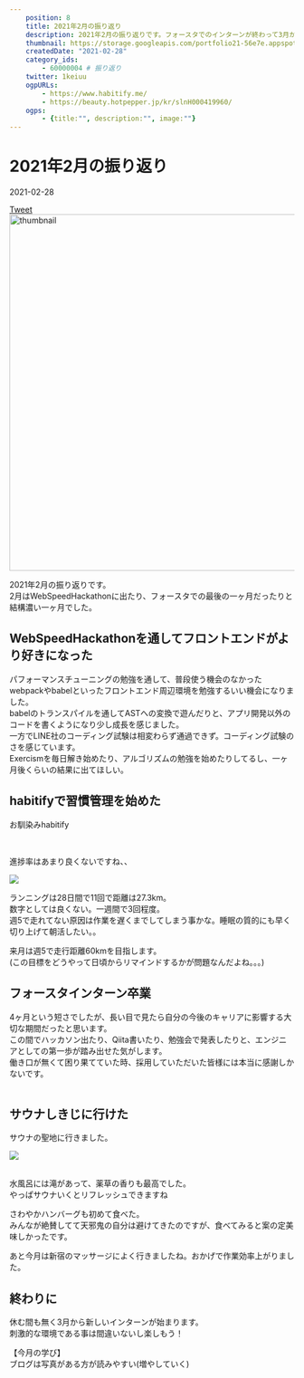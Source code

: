 ```yaml
---
    position: 8
    title: 2021年2月の振り返り
    description: 2021年2月の振り返りです。フォースタでのインターンが終わって3月からは新しいインターンが始まります。
    thumbnail: https://storage.googleapis.com/portfolio21-56e7e.appspot.com/ogp/files/article-8.jpg
    createdDate: "2021-02-28"
    category_ids: 
        - 60000004 # 振り返り
    twitter: 1keiuu
    ogpURLs: 
        - https://www.habitify.me/
        - https://beauty.hotpepper.jp/kr/slnH000419960/
    ogps: 
        - {title:"", description:"", image:""}
---
```

<!-- ogpURLsとindexを合わせる
<ogp-card :ogpindex="0" :ogps="ogps"></ogp-card> -->

# 2021年2月の振り返り

<div class="info">
    <div class="info__inner">
        <categorychips :chips="categories"></categorychips>
        <div class="created-date">
            <Icon iconName="calendar"></Icon>
            <p>2021-02-28</p>
        </div>
    </div>
    <div class="reading-time --sp">
        <Icon  iconName="clock"></Icon>
        <p id="readingTimeSp"></p>
    </div>
        <div class="sns-link__group">
        <a href="https://twitter.com/share?ref_src=twsrc%5Etfw" class="twitter-share-button" data-size="large" data-via="1keiuu" data-related="" data-show-count="false">Tweet</a><script defer src="https://platform.twitter.com/widgets.js" charset="utf-8"></script>
    </div>
</div>
<div class="thumbnail__wrapper">
    <img  width="1200px" height="630px" src="https://storage.googleapis.com/portfolio21-56e7e.appspot.com/ogp/files/article-8.jpg" class="thumbnail" alt="thumbnail" >
</div>

2021年2月の振り返りです。  
2月はWebSpeedHackathonに出たり、フォースタでの最後の一ヶ月だったりと結構濃い一ヶ月でした。

## WebSpeedHackathonを通してフロントエンドがより好きになった

パフォーマンスチューニングの勉強を通して、普段使う機会のなかったwebpackやbabelといったフロントエンド周辺環境を勉強するいい機会になりました。  
babelのトランスパイルを通してASTへの変換で遊んだりと、アプリ開発以外のコードを書くようになり少し成長を感じました。  
一方でLINE社のコーディング試験は相変わらず通過できず。コーディング試験のさを感じています。  
Exercismを毎日解き始めたり、アルゴリズムの勉強を始めたりしてるし、一ヶ月後くらいの結果に出てほしい。

## habitifyで習慣管理を始めた

お馴染みhabitify  

<ogp-card :ogpindex="0" :ogps="ogps"></ogp-card>

<br/>  

進捗率はあまり良くないですね、、

<div class="img__wrapper">
    <img src="https://storage.googleapis.com/portfolio21-56e7e.appspot.com/articles/8/%E3%82%B9%E3%82%AF%E3%83%AA%E3%83%BC%E3%83%B3%E3%82%B7%E3%83%A7%E3%83%83%E3%83%88%202021-02-28%2019.36.50.png">  
</div>

ランニングは28日間で11回で距離は27.3km。  
数字としては良くない。一週間で3回程度。  
週5で走れてない原因は作業を遅くまでしてしまう事かな。睡眠の質的にも早く切り上げて朝活したい。。  
    
来月は週5で走行距離60kmを目指します。  
(この目標をどうやって日頃からリマインドするかが問題なんだよね。。。)

## フォースタインターン卒業
4ヶ月という短さでしたが、長い目で見たら自分の今後のキャリアに影響する大切な期間だったと思います。  
この間でハッカソン出たり、Qiita書いたり、勉強会で発表したりと、エンジニアとしての第一歩が踏み出せた気がします。  
働き口が無くて困り果てていた時、採用していただいた皆様には本当に感謝しかないです。  
<br/>  

## サウナしきじに行けた

サウナの聖地に行きました。  

<div class="img__wrapper">
    <img src="https://storage.googleapis.com/portfolio21-56e7e.appspot.com/articles/8/E0E1C7C8-0BD6-4FD1-9CE7-5E0B9BEDC24D.jpg">  
</div>

<br/>  

水風呂には滝があって、薬草の香りも最高でした。  
やっぱサウナいくとリフレッシュできますね  

さわやかハンバーグも初めて食べた。  
みんなが絶賛してて天邪鬼の自分は避けてきたのですが、食べてみると案の定美味しかったです。  

あと今月は新宿のマッサージによく行きましたね。おかげで作業効率上がりました。  
<ogp-card :ogpindex="1" :ogps="ogps"></ogp-card>

## 終わりに
休む間も無く3月から新しいインターンが始まります。  
刺激的な環境である事は間違いないし楽しもう！  

【今月の学び】  
ブログは写真がある方が読みやすい(増やしていく)
